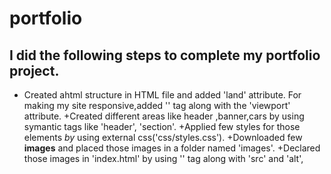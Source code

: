 # portfolio

## I did the following steps to complete my portfolio project.
+ Created ahtml structure in HTML file and added 'land' attribute.
For making my site responsive,added '<meta>' tag along with the 'viewport' attribute.
+Created different areas like header ,banner,cars by using symantic tags like 'header',
'section'.
+Applied few styles for those elements _by_ using external css('css/styles.css').
+Downloaded few **images** and placed those images in a folder named 'images'.
+Declared those images in 'index.html' by using '<img>' tag along with 'src' and 'alt',